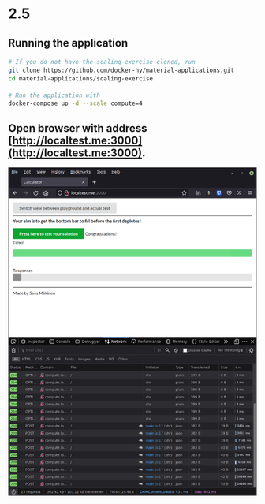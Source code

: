 # 2.5

## Running the application

```sh
# If you do not have the scaling-exercise cloned, run
git clone https://github.com/docker-hy/material-applications.git
cd material-applications/scaling-exercise

# Run the application with
docker-compose up -d --scale compute=4
```

## Open browser with address [http://localtest.me:3000](http://localtest.me:3000).

![Screenshot of running application on Firefox](./screenshot.png)
